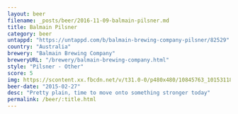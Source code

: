 ```yaml
---
layout: beer
filename: _posts/beer/2016-11-09-balmain-pilsner.md
title: Balmain Pilsner
category: beer
untappd: "https://untappd.com/b/balmain-brewing-company-pilsner/82529"
country: "Australia"
brewery: "Balmain Brewing Company"
breweryURL: "/brewery/balmain-brewing-company.html"
style: "Pilsner - Other"
score: 5
img: https://scontent.xx.fbcdn.net/v/t31.0-0/p480x480/10845763_10153118669868745_3771962632087142041_o.jpg?oh=668888d3738f6bba18c11a930daa1a1a&oe=59A6FEFD
beer-date: "2015-02-27"
desc: "Pretty plain, time to move onto something stronger today"
permalink: /beer/:title.html
---
```

